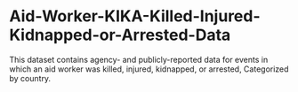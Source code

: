# Aid-Worker-KIKA-Killed-Injured-Kidnapped-or-Arrested-Data
This dataset contains agency- and publicly-reported data for events in which an aid worker was killed, injured, kidnapped, or arrested, Categorized by country.
